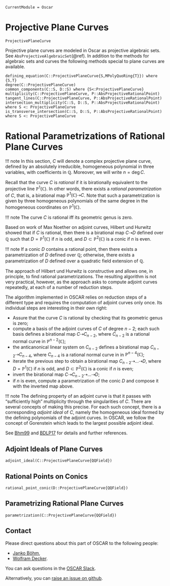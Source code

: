 ```@meta
CurrentModule = Oscar
```
# Projective Plane Curves
```@docs
ProjectivePlaneCurve
```

Projective plane curves are modeled in Oscar as projective
algebraic sets. See `AbsProjectiveAlgebraicSet`(@ref).
In addition to the methods for algebraic sets and curves
the following methods special to plane curves are available.

```@docs
defining_equation(C::ProjectivePlaneCurve{S,MPolyQuoRing{T}}) where {S,T}
degree(C::ProjectivePlaneCurve)
common_components(C::S, D::S) where {S<:ProjectivePlaneCurve}
multiplicity(C::ProjectivePlaneCurve, P::AbsProjectiveRationalPoint)
tangent_lines(C::ProjectivePlaneCurve, P::AbsProjectiveRationalPoint)
intersection_multiplicity(C::S, D::S, P::AbsProjectiveRationalPoint) where S <: ProjectivePlaneCurve
is_transverse_intersection(C::S, D::S, P::AbsProjectiveRationalPoint) where S <: ProjectivePlaneCurve
```

# Rational Parametrizations of Rational Plane Curves

!!! note
    In this section, $C$ will denote a complex projective plane curve, defined by an absolutely irreducible,
    homogeneous polynomial in three variables, with coefficients in $\mathbb Q$. Moreover, we will write $n = \deg C$.

Recall that the curve $C$ is *rational* if it is birationally equivalent to the projective line $\mathbb P^1(\mathbb C)$.
In other words, there exists a *rational parametrization* of $C$, that is, a birational map $\mathbb P^1(\mathbb C)\dashrightarrow C$.
Note that such a parametrization is given by three homogeneous polynomials of the same degree in the homogeneous coordinates on
$\mathbb P^1(\mathbb C)$.

!!! note
    The curve $C$ is rational iff its geometric genus is zero.

Based on work of Max Noether on adjoint curves, Hilbert und Hurwitz showed that if
$C$ is rational, then there is a birational map $C \dashrightarrow D$ defined over $\mathbb Q$ such
that $D = \mathbb P^1(\mathbb C)$ if $n$ is odd, and $D\subset\mathbb P^2(\mathbb C)$ is a conic if $n$ is even.

!!! note
    If a conic $D$ contains a rational point, then there exists a parametrization of $D$ defined over $\mathbb Q$;
    otherwise, there exists a parametrization of $D$ defined over a quadratic field extension of $\mathbb Q$.

The approach of Hilbert und Hurwitz is constructive and allows one, in principle, to find rational parametrizations.
The resulting algorithm is not very practical, however, as the approach asks to compute adjoint curves repeatedly,
at each of a number of reduction steps.

The algorithm implemented in OSCAR relies on reduction steps of a different type and requires the computation of adjoint
curves only once. Its individual steps are interesting in their own right:

 - Assure that the curve  $C$ is rational by checking that its geometric genus is zero;
 - compute a basis of the adjoint curves of $C$ of degree ${n-2}$; each such basis defines a birational map $C \dashrightarrow C_{n-2},$
    where $C_{n-2}$ is a rational normal curve in $\mathbb P^{n-2}(\mathbb C)$;
 - the anticanonical linear system on $C_{n-2}$ defines a birational map $C_{n-2}\dashrightarrow C_{n-4}$, where $C_{n-4}$ is a rational normal curve in in $\mathbb P^{n-4}(\mathbb C)$;
 - iterate the previous step to obtain a birational map  $C_{n-2} \dashrightarrow \dots \dashrightarrow D$,
    where $D = \mathbb P^1(\mathbb C)$ if $n$ is odd, and $D\subset\mathbb P^2(\mathbb C)$ is a conic if $n$ is even;
 - invert the birational map  $C \dashrightarrow C_{n-2} \dashrightarrow \dots \dashrightarrow D$; 
 - if $n$ is even, compute a parametrization of the conic $D$ and compose it with the inverted map above.

!!! note
    The defining property of an adjoint curve is that it passes with “sufficiently high” multiplicity through the singularities of $C$.
    There are several concepts of making this precise. For each such concept, there is a corresponding  *adjoint ideal* of $C$,
    namely the homogeneous ideal formed by the defining polynomials of the adjoint curves. In OSCAR, we follow
    the concept of Gorenstein which leads to the largest possible adjoint ideal.

See [Bhm99](@cite) and [BDLP17](@cite) for details and further references.




## Adjoint Ideals of Plane Curves

```@docs
adjoint_ideal(C::ProjectivePlaneCurve{QQField})
```

## Rational Points on Conics

```@docs
rational_point_conic(D::ProjectivePlaneCurve{QQField})
```
## Parametrizing Rational Plane Curves

```@docs
parametrization(C::ProjectivePlaneCurve{QQField})
```


## Contact

Please direct questions about this part of OSCAR to the following people:
* [Janko Böhm](https://www.mathematik.uni-kl.de/~boehm/),
* [Wolfram Decker](https://www.mathematik.uni-kl.de/en/agag/people/head/prof-dr-wolfram-decker/seite).

You can ask questions in the [OSCAR Slack](https://www.oscar-system.org/community/#slack).

Alternatively, you can [raise an issue on github](https://www.oscar-system.org/community/#how-to-report-issues).
